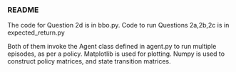 ### README

The code for Question 2d is in bbo.py. 
Code to run Questions 2a,2b,2c is in expected_return.py

Both of them invoke the Agent class defined in agent.py to run multiple episodes, as per a policy. 
Matplotlib is used for plotting. Numpy is used to construct policy matrices, and state transition matrices.

